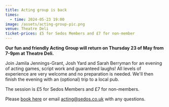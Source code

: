 ```yaml
---
title: Acting group is back
times:
  - time: 2024-05-23 19:00
image: /assets/acting-group-pic.png
venue: Theatre Deli
ticket-prices: £5 for Sedos Members and £7 for non-member
---
```

**Our fun and friendly Acting Group will return on Thursday 23 of May from 7-9pm at Theatre Deli.** 

Join Jamila Jennings-Grant, Josh Yard and Sarah Berryman for an evening of acting games, script work and guaranteed laughs! All levels of experience are very welcome and no preparation is needed. We'll then finish the evening with an (optional) trip to a local pub.

The session is £5 for Sedos Members and £7 for non-members. 

Please [book here](https://sedos.ticketsolve.com/ticketbooth/shows) or email [acting@sedos.co.uk](mailto:acting@sedos.co.uk) with any questions.